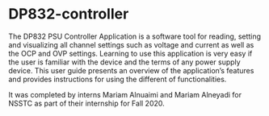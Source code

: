 # DP832-controller
The DP832 PSU Controller Application is a software tool for reading, setting and visualizing all channel settings such as voltage and current as well as the OCP and OVP settings. Learning to use this application is very easy if the user is familiar with the device and the terms of any power supply device. This user guide presents an overview of the application’s features and provides instructions for using the different of functionalities.

It was completed by interns Mariam Alnuaimi and Mariam Alneyadi for NSSTC as part of their internship for Fall 2020.
